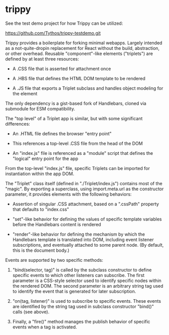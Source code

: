 # trippy

See the test demo project for how Trippy can be utilized:

  https://github.com/Tythos/trippy-testdemo.git

Trippy provides a boilerplate for forking minimal webapps. Largely intended as a not-quite-dropin replacement for React without the build, abstraction, or other overhead. Reusable "component"-like elements ("triplets") are defined by at least three resources:

* A .CSS file that is asserted for attachment once

* A .HBS file that defines the HTML DOM template to be rendered

* A .JS file that exports a Triplet subclass and handles object modeling for the element

The only dependency is a gist-based fork of Handlebars, cloned via submodule for ESM compatibility.

The "top level" of a Triplet app is similar, but with some significant differences:

* An .HTML file defines the browser "entry point"

* This references a top-level .CSS file from the head of the DOM

* An "index.js" file is referenced as a "module" script that defines the "logical" entry point for the app

From the top-level "index.js" file, specific Triplets can be imported for instantiation within the app DOM.

The "Triplet" class itself (defined in "./Triplet/index.js") contains most of the "magic". By exporting a superclass, using import.meta.url as the constructor parameter, it provides elements with the following behaviors:

* Assertion of singular .CSS attachment, based on a ".cssPath" property that defaults to "index.css"

* "set"-like behavior for defining the values of specific template variables before the Handlebars content is rendered

* "render"-like behavior for defining the mechanism by which the Handlebars template is translated into DOM, including event listener subscriptions, and eventually attached to some parent node. (By default, this is the document body.)

Events are supported by two specific methods:

1. "bind(selector, tag)" is called by the subclass constructor to define specific events to which other listeners can subscribe. The first parameter is a CSS-style selector used to identify specific nodes within the rendered DOM. The second parameter is an arbitrary string tag used to identify the event that is generated for later subscription.

1. "on(tag, listener)" is used to subscribe to specific events. These events are identified by the string tag used in subclass constructor "bind()" calls (see above).

1. Finally, a "fire()" method manages the publish behavior of specific events when a tag is activated.
